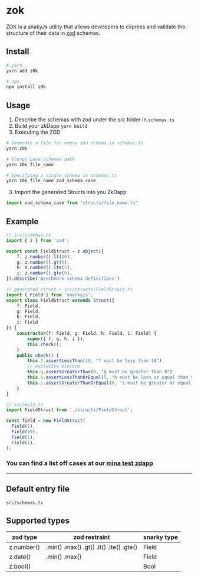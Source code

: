 # zok

ZOK is a snakyJs utility that allows developers to express and validate the structure of their data in [zod](https://zod.dev/) schemas.

## Install
```bash
# yarn
yarn add z0k

# npm
npm install z0k
```

## Usage
1. Describe the schemas with zod under the src folder in `schemas.ts`
2. Build your zkDapp `yarn build`
3. Executing the ZOD 


```bash
# Generate a file for every zod schema in schemas.ts
yarn z0k 

# Change base schemas path
yarn z0k file_name 

# Specifying a single schema in schemas.ts
yarn z0k file_name zod_schema_case

```

3. Import the generated Structs into you ZkDapp

```ts
import zod_schema_case from "structs/file_name.ts"
```

## Example

```ts
// src/schemas.ts
import { z } from 'zod';

export const FieldStruct = z.object({
    f: z.number().lt(10),
    g: z.number().gt(0),
    h: z.number().lte(5),
    i: z.number().gte(0),
}).describe('Benchmark schema definitions')
```

```ts
// generated struct > src/structs/FieldStruct.ts 
import { Field } from 'snarkyjs';
export class FieldStruct extends Struct({
    f: Field,
    g: Field,
    h: Field,
    i: Field
}) {
    constructor(f: Field, g: Field, h: Field, i: Field) {
        super({ f, g, h, i });
        this.check();
    }
    public check() {
        this.f.assertLessThan(10, "f must be less than 10")
        // exclusive minimum
        this.g.assertGreaterThan(0, "g must be greater than 0")
        this.h.assertLessThanOrEqual(5, "h must be less or equal than 5")
        this.i.assertGreaterThanOrEqual(0, "i must be greater or equal than 0")
    }
}
```

```ts
// src/main.ts
import FieldStruct from './structs/FieldStruct'; 

const field = new FieldStruct(
  Field(1),
  Field(99),
  Field(1),
  Field(1),
);
```
### You can find a list off cases at our [mina test zdapp](https://github.com/rloot/ZOK-testDapp/blob/main/src/Cases.ts)
---
## Default entry file
`src/schemas.ts`


## Supported types

| zod type     | zod restraint     | snarky type |
|--------------|-----------|------------|
| z.number()      | .min() .max() .gt() .lt() .lte() .gte() | Field       |
| z.date()      | .min() .max()  | Field       |
| z.bool() |      | Bool        |
